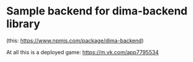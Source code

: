 # Sample backend for dima-backend library

(this: https://www.npmjs.com/package/dima-backend)

At all this is a deployed game: https://m.vk.com/app7795534
